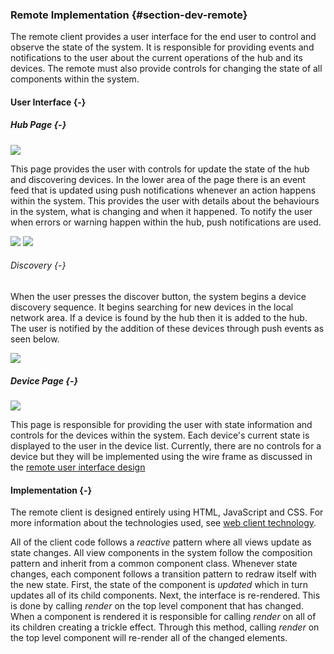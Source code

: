 ### Remote Implementation {#section-dev-remote}

The remote client provides a user interface for the end user to control and observe the state of
the system. It is responsible for providing events and notifications to the user about the
current operations of the hub and its devices. The remote must also provide controls for changing
the state of all components within the system.

#### User Interface {-}

##### Hub Page {-}

![](./images/Remote-Home.png)

This page provides the user with controls for update the state of the hub and discovering devices.
In the lower area of the page there is an event feed that is updated using push notifications
whenever an action happens within the system. This provides the user with details about the
behaviours in the system, what is changing and when it happened. To notify the user when errors
or warning happen within the hub, push notifications are used.

![](./images/Remote-Notify-Error.png)
![](./images/Remote-Notify-Warning.png)

###### Discovery {-}

When the user presses the discover button, the system begins a device discovery sequence. It
begins searching for new devices in the local network area. If a device is found by the hub
then it is added to the hub. The user is notified by the addition of these devices through push
events as seen below.

![](./images/Remote-Notify-Discover.png)

##### Device Page {-}

![](./images/Remote-Devices.png)

This page is responsible for providing the user with state information and controls for the
devices within the system. Each device's current state is displayed to the user in the device
list. Currently, there are no controls for a device but they will be implemented using the
wire frame as discussed in the [remote user interface design](#section-design-ui)

#### Implementation {-}

The remote client is designed entirely using HTML, JavaScript and CSS. For more information
about the technologies used, see [web client technology](#section-dev-tech-client).

All of the client code follows a *reactive* pattern where all views update as state changes.
All view components in the system follow the composition pattern and inherit from a common
component class. Whenever state changes, each component follows a transition pattern to redraw
itself with the new state. First, the state of the component is *updated* which in turn updates
all of its child components. Next, the interface is re-rendered. This is done by calling *render*
on the top level component that has changed. When a component is rendered it is responsible
for calling *render* on all of its children creating a trickle effect. Through this method,
calling *render* on the top level component will re-render all of the changed elements.




